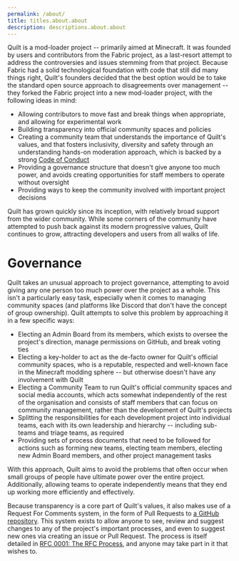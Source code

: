 ```yaml
---
permalink: /about/
title: titles.about.about
description: descriptions.about.about
---
```


Quilt is a mod-loader project -- primarily aimed at Minecraft. It was founded by users and contributors from the Fabric project, as a last-resort attempt to address the controversies and issues stemming from that project. Because Fabric had a solid technological foundation with code that still did many things right, Quilt's founders decided that the best option would be to take the standard open source approach to disagreements over management -- they forked the Fabric project into a new mod-loader project, with the following ideas in mind:

* Allowing contributors to move fast and break things when appropriate, and allowing for experimental work
* Building transparency into official community spaces and policies
* Creating a community team that understands the importance of Quilt's values, and that fosters inclusivity, diversity 
  and safety through an understanding hands-on moderation approach, which is backed by a strong 
  [Code of Conduct](/community/code-of-conduct)
* Providing a governance structure that doesn't give anyone too much power, and avoids creating opportunities for 
  staff members to operate without oversight
* Providing ways to keep the community involved with important project decisions

Quilt has grown quickly since its inception, with relatively broad support from the wider community. While some corners of the community have attempted to push back against its modern progressive values, Quilt continues to grow, attracting developers and users from all walks of life.

# Governance

Quilt takes an unusual approach to project governance, attempting to avoid giving any one person too much power over the project as a whole. This isn't a particularly easy task, especially when it comes to managing community spaces (and platforms like Discord that don't have the concept of group ownership). Quilt attempts to solve this problem by approaching it in a few specific ways:

* Electing an Admin Board from its members, which exists to oversee the project's direction, manage permissions on GitHub, and break voting ties
* Electing a key-holder to act as the de-facto owner for Quilt's official community spaces, who is a reputable, respected and well-known face in the Minecraft modding sphere -- but otherwise doesn't have any involvement with Quilt
* Electing a Community Team to run Quilt's official community spaces and social media accounts, which acts somewhat independently of the rest of the organisation and consists of staff members that can focus on community management, rather than the development of Quilt's projects
* Splitting the responsibilities for each development project into individual teams, each with its own leadership and hierarchy -- including sub-teams and triage teams, as required
* Providing sets of process documents that need to be followed for actions such as forming new teams, electing team members, electing new Admin Board members, and other project management tasks

With this approach, Quilt aims to avoid the problems that often occur when small groups of people have ultimate power over the entire project. Additionally, allowing teams to operate independently means that they end up working more efficiently and effectively.

Because transparency is a core part of Quilt's values, it also makes use of a Request For Comments system, in the form of Pull Requests to [a GitHub repository](https://github.com/QuiltMC/rfcs/). This system exists to allow anyone to see, review and suggest changes to any of the project's important processes, and even to suggest new ones via creating an issue or Pull Request. The process is itself detailed in [RFC 0001: The RFC Process](https://github.com/QuiltMC/rfcs/blob/master/structure/0001-rfc-process.md), and anyone may take part in it that wishes to.
